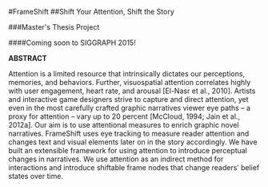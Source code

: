 #FrameShift
##Shift Your Attention, Shift the Story

###Master's Thesis Project

####Coming soon to SIGGRAPH 2015!

**ABSTRACT**

Attention is a limited resource that intrinsically dictates our perceptions, memories, and
behaviors. Further, visuospatial attention correlates highly with user engagement, heart
rate, and arousal [El-Nasr et al., 2010]. Artists and interactive game designers strive to
capture and direct attention, yet even in the most carefully crafted graphic narratives viewer
eye paths – a proxy for attention – vary up to 20 percent [McCloud, 1994; Jain et al., 2012a].
Our aim is to use attentional measures to enrich graphic novel narratives. FrameShift uses
eye tracking to measure reader attention and changes text and visual elements later on in the
story accordingly. We have built an extensible framework for using attention to introduce
perceptual changes in narratives. We use attention as an indirect method for interactions
and introduce shiftable frame nodes that change readers’ belief states over time.
